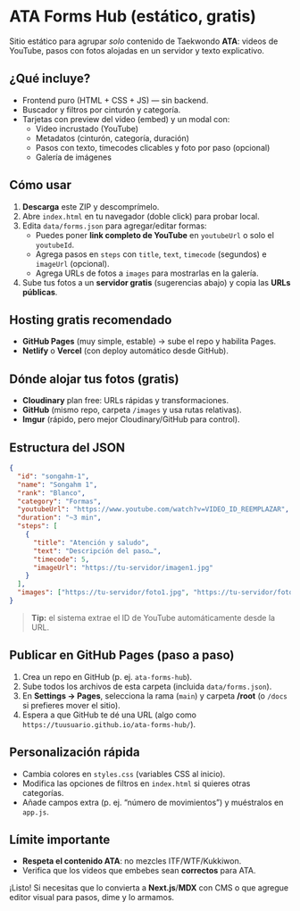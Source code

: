 # ATA Forms Hub (estático, gratis)

Sitio estático para agrupar *solo* contenido de Taekwondo **ATA**: videos de YouTube, pasos con fotos alojadas en un servidor y texto explicativo.

## ¿Qué incluye?
- Frontend puro (HTML + CSS + JS) — sin backend.
- Buscador y filtros por cinturón y categoría.
- Tarjetas con preview del video (embed) y un modal con:
  - Video incrustado (YouTube)
  - Metadatos (cinturón, categoría, duración)
  - Pasos con texto, timecodes clicables y foto por paso (opcional)
  - Galería de imágenes

## Cómo usar
1. **Descarga** este ZIP y descomprímelo.
2. Abre `index.html` en tu navegador (doble click) para probar local.
3. Edita `data/forms.json` para agregar/editar formas:
   - Puedes poner **link completo de YouTube** en `youtubeUrl` o solo el `youtubeId`.
   - Agrega pasos en `steps` con `title`, `text`, `timecode` (segundos) e `imageUrl` (opcional).
   - Agrega URLs de fotos a `images` para mostrarlas en la galería.
4. Sube tus fotos a un **servidor gratis** (sugerencias abajo) y copia las **URLs públicas**.

## Hosting gratis recomendado
- **GitHub Pages** (muy simple, estable) → sube el repo y habilita Pages.
- **Netlify** o **Vercel** (con deploy automático desde GitHub).

## Dónde alojar tus fotos (gratis)
- **Cloudinary** plan free: URLs rápidas y transformaciones.
- **GitHub** (mismo repo, carpeta `/images` y usa rutas relativas).
- **Imgur** (rápido, pero mejor Cloudinary/GitHub para control).

## Estructura del JSON
```json
{
  "id": "songahm-1",
  "name": "Songahm 1",
  "rank": "Blanco",
  "category": "Formas",
  "youtubeUrl": "https://www.youtube.com/watch?v=VIDEO_ID_REEMPLAZAR",
  "duration": "~3 min",
  "steps": [
    {
      "title": "Atención y saludo",
      "text": "Descripción del paso…",
      "timecode": 5,
      "imageUrl": "https://tu-servidor/imagen1.jpg"
    }
  ],
  "images": ["https://tu-servidor/foto1.jpg", "https://tu-servidor/foto2.jpg"]
}
```

> **Tip:** el sistema extrae el ID de YouTube automáticamente desde la URL.

## Publicar en GitHub Pages (paso a paso)
1. Crea un repo en GitHub (p. ej. `ata-forms-hub`).
2. Sube todos los archivos de esta carpeta (incluida `data/forms.json`).
3. En **Settings → Pages**, selecciona la rama (`main`) y carpeta **/root** (o `/docs` si prefieres mover el sitio).
4. Espera a que GitHub te dé una URL (algo como `https://tuusuario.github.io/ata-forms-hub/`).

## Personalización rápida
- Cambia colores en `styles.css` (variables CSS al inicio).
- Modifica las opciones de filtros en `index.html` si quieres otras categorías.
- Añade campos extra (p. ej. “número de movimientos”) y muéstralos en `app.js`.

## Límite importante
- **Respeta el contenido ATA**: no mezcles ITF/WTF/Kukkiwon.
- Verifica que los videos que embebes sean **correctos** para ATA.

¡Listo! Si necesitas que lo convierta a **Next.js**/**MDX** con CMS o que agregue editor visual para pasos, dime y lo armamos.
